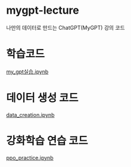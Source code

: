 # mygpt-lecture
나만의 데이터로 만드는 ChatGPT(MyGPT) 강의 코드

# 학습코드
[my_gpt실습.ipynb](https://colab.research.google.com/github/oglee815/mygpt-lecture/blob/main/mygpt_실습.ipynb)

# 데이터 생성 코드
[data_creation.ipynb](https://colab.research.google.com/github/oglee815/mygpt-lecture/blob/main/data_creation.ipynb)

# 강화학습 연습 코드
[ppo_practice.ipynb](https://colab.research.google.com/github/oglee815/mygpt-lecture/blob/main/ppo_practice.ipynb)
